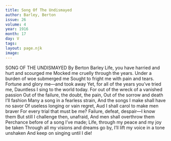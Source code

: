 ```yaml
---
title: Song Of The Undismayed
author: Barley, Berton 
issue: 26
volume: 4
year: 1916
month: 17
day: V
tags:
layout: page.njk
image:
---
```

SONG OF THE UNDISMAYED   By Berton Barley      Life, you have harried and hurt and scourged me   Mocked me cruelly through the years.    Under a burden of woe submerged me    Sought to fright me with pain and tears.   Fortune and glory me—and took away   Yet, for all of the years you’ve tried me,   Dauntless I sing to the world today.      For out of the wreck of a vanished passion   Out of the failure, the doubt, the pain,    Out of the sorrow and death I’ll fashion   Many a song in a fearless strain,   And the songs I make shall have no savor   Of useless longing or vain regret,   Aud I shall carol to make men braver   For every trial that must be me?      Failure, defeat, despair—I know them   But still I challenge then, unafraid,   And men shall overthrow them   Perchance before of a song I’ve made;   Life, through my peace and my joy be taken   Through all my visions and dreams go by,   I’ll lift my voice in a tone unshaken    And keep on singing until I die!   

